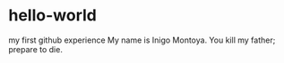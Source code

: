 # hello-world
my first github experience
My name is Inigo Montoya.  You kill my father; prepare to die.
